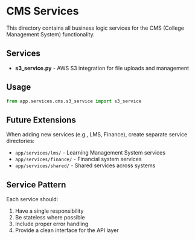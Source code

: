 # CMS Services

This directory contains all business logic services for the CMS (College Management System) functionality.

## Services

- **s3_service.py** - AWS S3 integration for file uploads and management

## Usage

```python
from app.services.cms.s3_service import s3_service
```

## Future Extensions

When adding new services (e.g., LMS, Finance), create separate service directories:
- `app/services/lms/` - Learning Management System services
- `app/services/finance/` - Financial system services  
- `app/services/shared/` - Shared services across systems

## Service Pattern

Each service should:
1. Have a single responsibility
2. Be stateless where possible
3. Include proper error handling
4. Provide a clean interface for the API layer